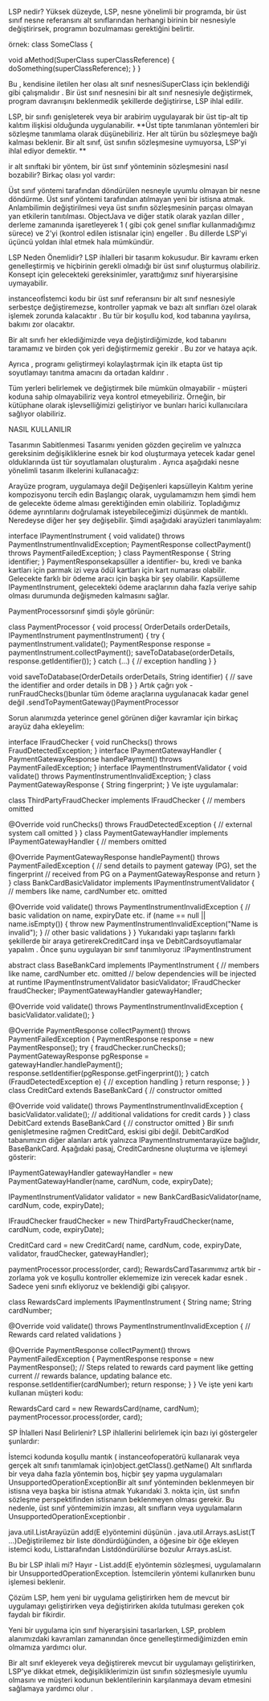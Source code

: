 LSP nedir?
Yüksek düzeyde, LSP, nesne yönelimli bir programda, bir üst sınıf nesne referansını alt sınıflarından herhangi birinin bir nesnesiyle değiştirirsek, programın bozulmaması gerektiğini belirtir.

örnek:
class SomeClass {
  
  void aMethod(SuperClass superClassReference) {
    doSomething(superClassReference);
  }
  }

  Bu , kendisine iletilen her olası alt sınıf nesnesiSuperClass için beklendiği gibi çalışmalıdır . Bir üst sınıf nesnesini bir alt sınıf nesnesiyle değiştirmek, program davranışını beklenmedik şekillerde değiştirirse, LSP ihlal edilir.

  LSP, bir sınıfı genişleterek veya bir arabirim uygulayarak bir üst tip-alt tip kalıtım ilişkisi olduğunda uygulanabilir. **Üst tipte tanımlanan yöntemleri bir sözleşme tanımlama olarak düşünebiliriz. Her alt türün bu sözleşmeye bağlı kalması beklenir. Bir alt sınıf, üst sınıfın sözleşmesine uymuyorsa, LSP'yi ihlal ediyor demektir. **


  ir alt sınıftaki bir yöntem, bir üst sınıf yönteminin sözleşmesini nasıl bozabilir? Birkaç olası yol vardır:

Üst sınıf yöntemi tarafından döndürülen nesneyle uyumlu olmayan bir nesne döndürme.
Üst sınıf yöntemi tarafından atılmayan yeni bir istisna atmak.
Anlambilimin değiştirilmesi veya üst sınıfın sözleşmesinin parçası olmayan yan etkilerin tanıtılması.
ObjectJava ve diğer statik olarak yazılan diller , derleme zamanında işaretleyerek 1 ( gibi çok genel sınıflar kullanmadığımız sürece) ve 2'yi (kontrol edilen istisnalar için) engeller . Bu dillerde LSP'yi üçüncü yoldan ihlal etmek hala mümkündür.

LSP Neden Önemlidir?
LSP ihlalleri bir tasarım kokusudur. Bir kavramı erken genelleştirmiş ve hiçbirinin gerekli olmadığı bir üst sınıf oluşturmuş olabiliriz. Konsept için gelecekteki gereksinimler, yarattığımız sınıf hiyerarşisine uymayabilir.

instanceofİstemci kodu bir üst sınıf referansını bir alt sınıf nesnesiyle serbestçe değiştiremezse, kontroller yapmak ve bazı alt sınıfları özel olarak işlemek zorunda kalacaktır . Bu tür bir koşullu kod, kod tabanına yayılırsa, bakımı zor olacaktır.

Bir alt sınıfı her eklediğimizde veya değiştirdiğimizde, kod tabanını taramamız ve birden çok yeri değiştirmemiz gerekir . Bu zor ve hataya açık.

Ayrıca , programı geliştirmeyi kolaylaştırmak için ilk etapta üst tip soyutlamayı tanıtma amacını da ortadan kaldırır .

Tüm yerleri belirlemek ve değiştirmek bile mümkün olmayabilir - müşteri koduna sahip olmayabiliriz veya kontrol etmeyebiliriz. Örneğin, bir kütüphane olarak işlevselliğimizi geliştiriyor ve bunları harici kullanıcılara sağlıyor olabiliriz.

NASIL KULLANILIR

Tasarımın Sabitlenmesi
Tasarımı yeniden gözden geçirelim ve yalnızca gereksinim değişikliklerine esnek bir kod oluşturmaya yetecek kadar genel olduklarında üst tür soyutlamaları oluşturalım . Ayrıca aşağıdaki nesne yönelimli tasarım ilkelerini kullanacağız:

Arayüze program, uygulamaya değil
Değişenleri kapsülleyin
Kalıtım yerine kompozisyonu tercih edin
Başlangıç ​​olarak, uygulamamızın hem şimdi hem de gelecekte ödeme alması gerektiğinden emin olabiliriz. Topladığımız ödeme ayrıntılarını doğrulamak isteyebileceğimizi düşünmek de mantıklı. Neredeyse diğer her şey değişebilir. Şimdi aşağıdaki arayüzleri tanımlayalım:

interface IPaymentInstrument  {
  void validate() throws PaymentInstrumentInvalidException;
  PaymentResponse collectPayment() throws PaymentFailedException;
}
class PaymentResponse {
  String identifier;
}
PaymentResponsekapsüller a identifier- bu, kredi ve banka kartları için parmak izi veya ödül kartları için kart numarası olabilir. Gelecekte farklı bir ödeme aracı için başka bir şey olabilir. Kapsülleme IPaymentInstrument, gelecekteki ödeme araçlarının daha fazla veriye sahip olması durumunda değişmeden kalmasını sağlar.

PaymentProcessorsınıf şimdi şöyle görünür:

class PaymentProcessor {
  void process(
      OrderDetails orderDetails, 
      IPaymentInstrument paymentInstrument) {
    try {
      paymentInstrument.validate();
      PaymentResponse response = paymentInstrument.collectPayment();
      saveToDatabase(orderDetails, response.getIdentifier());
    } catch (...) {
      // exception handling
    }
  }

  void saveToDatabase(OrderDetails orderDetails, String identifier) {
    // save the identifier and order details in DB
  }
}
Artık çağrı yok - runFraudChecks()bunlar tüm ödeme araçlarına uygulanacak kadar genel değil .sendToPaymentGateway()PaymentProcessor

Sorun alanımızda yeterince genel görünen diğer kavramlar için birkaç arayüz daha ekleyelim:

interface IFraudChecker {
  void runChecks() throws FraudDetectedException;
}
interface IPaymentGatewayHandler {
  PaymentGatewayResponse handlePayment() throws PaymentFailedException;
}
interface IPaymentInstrumentValidator {
  void validate() throws PaymentInstrumentInvalidException;
}
class PaymentGatewayResponse {
  String fingerprint;
}
Ve işte uygulamalar:

class ThirdPartyFraudChecker implements IFraudChecker {
  // members omitted
  
  @Override
  void runChecks() throws FraudDetectedException {
    // external system call omitted
  }
}
class PaymentGatewayHandler implements IPaymentGatewayHandler {
  // members omitted
  
  @Override
  PaymentGatewayResponse handlePayment() throws PaymentFailedException {
    // send details to payment gateway (PG), set the fingerprint
    // received from PG on a PaymentGatewayResponse and return
  }
}
class BankCardBasicValidator implements IPaymentInstrumentValidator {
  // members like name, cardNumber etc. omitted

  @Override
  void validate() throws PaymentInstrumentInvalidException {
    // basic validation on name, expiryDate etc.
    if (name == null || name.isEmpty()) {
      throw new PaymentInstrumentInvalidException("Name is invalid");
    }
    // other basic validations
  }
}
Yukarıdaki yapı taşlarını farklı şekillerde bir araya getirerekCreditCard inşa ve DebitCardsoyutlamalar yapalım . Önce şunu uygulayan bir sınıf tanımlıyoruz :IPaymentInstrument

abstract class BaseBankCard implements IPaymentInstrument {
  // members like name, cardNumber etc. omitted
  // below dependencies will be injected at runtime
  IPaymentInstrumentValidator basicValidator;
  IFraudChecker fraudChecker;
  IPaymentGatewayHandler gatewayHandler;

  @Override
  void validate() throws PaymentInstrumentInvalidException {
    basicValidator.validate();
  }

  @Override
  PaymentResponse collectPayment() throws PaymentFailedException {
    PaymentResponse response = new PaymentResponse();
    try {
      fraudChecker.runChecks();
      PaymentGatewayResponse pgResponse = gatewayHandler.handlePayment();
      response.setIdentifier(pgResponse.getFingerprint());
    } catch (FraudDetectedException e) {
      // exception handling
    }
    return response;
  }
}
class CreditCard extends BaseBankCard {
  // constructor omitted
  
  @Override
  void validate() throws PaymentInstrumentInvalidException {
    basicValidator.validate();
    // additional validations for credit cards
  }
}
class DebitCard extends BaseBankCard {
  // constructor omitted
}
Bir sınıfı genişletmesine rağmen CreditCard, eskisi gibi değil. DebitCardKod tabanımızın diğer alanları artık yalnızca IPaymentInstrumentarayüze bağlıdır, BaseBankCard. Aşağıdaki pasaj, CreditCardnesne oluşturma ve işlemeyi gösterir:

IPaymentGatewayHandler gatewayHandler = 
  new PaymentGatewayHandler(name, cardNum, code, expiryDate);

IPaymentInstrumentValidator validator = 
  new BankCardBasicValidator(name, cardNum, code, expiryDate);

IFraudChecker fraudChecker = 
  new ThirdPartyFraudChecker(name, cardNum, code, expiryDate);

CreditCard card = 
  new CreditCard(
    name,
    cardNum,
    code,
    expiryDate,
    validator,
    fraudChecker,
    gatewayHandler);

paymentProcessor.process(order, card);
RewardsCardTasarımımız artık bir - zorlama yok ve koşullu kontroller eklememize izin verecek kadar esnek . Sadece yeni sınıfı ekliyoruz ve beklendiği gibi çalışıyor.

class RewardsCard implements IPaymentInstrument {
  String name;
  String cardNumber;

  @Override
  void validate() throws PaymentInstrumentInvalidException {
    // Rewards card related validations
  }

  @Override
  PaymentResponse collectPayment() throws PaymentFailedException {
    PaymentResponse response = new PaymentResponse();
    // Steps related to rewards card payment like getting current 
    // rewards balance, updating balance etc.
    response.setIdentifier(cardNumber);
    return response;
  }
}
Ve işte yeni kartı kullanan müşteri kodu:

RewardsCard card = new RewardsCard(name, cardNum);
paymentProcessor.process(order, card);



SP İhlalleri Nasıl Belirlenir?
LSP ihlallerini belirlemek için bazı iyi göstergeler şunlardır:

İstemci kodunda koşullu mantık ( instanceofoperatörü kullanarak veya gerçek alt sınıfı tanımlamak için)object.getClass().getName()
Alt sınıflarda bir veya daha fazla yöntemin boş, hiçbir şey yapma uygulamaları
UnsupportedOperationExceptionBir alt sınıf yönteminden beklenmeyen bir istisna veya başka bir istisna atmak
Yukarıdaki 3. nokta için, üst sınıfın sözleşme perspektifinden istisnanın beklenmeyen olması gerekir. Bu nedenle, üst sınıf yöntemimizin imzası, alt sınıfların veya uygulamaların UnsupportedOperationExceptionbir .

java.util.List<E>Arayüzün add(E e)yöntemini düşünün . java.util.Arrays.asList(T ...)Değiştirilemez bir liste döndürdüğünden, a öğesine bir öğe ekleyen istemci kodu, Listtarafından Listdöndürülürse bozulur Arrays.asList.

Bu bir LSP ihlali mi? Hayır - List.add(E e)yöntemin sözleşmesi, uygulamaların bir UnsupportedOperationException. İstemcilerin yöntemi kullanırken bunu işlemesi beklenir.

Çözüm
LSP, hem yeni bir uygulama geliştirirken hem de mevcut bir uygulamayı geliştirirken veya değiştirirken akılda tutulması gereken çok faydalı bir fikirdir.

Yeni bir uygulama için sınıf hiyerarşisini tasarlarken, LSP, problem alanımızdaki kavramları zamanından önce genelleştirmediğimizden emin olmamıza yardımcı olur.

Bir alt sınıf ekleyerek veya değiştirerek mevcut bir uygulamayı geliştirirken, LSP'ye dikkat etmek, değişikliklerimizin üst sınıfın sözleşmesiyle uyumlu olmasını ve müşteri kodunun beklentilerinin karşılanmaya devam etmesini sağlamaya yardımcı olur .